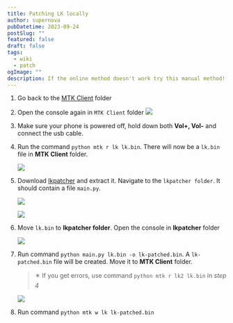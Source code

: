 ```yaml
---
title: Patching LK locally
author: supernova
pubDatetime: 2023-09-24
postSlug: ""
featured: false
draft: false
tags:
  - wiki
  - patch
ogImage: ""
description: If the online method doesn't work try this manual method!
---
```


1. Go back to the [MTK Client](https://github.com/bkerler/mtkclient/archive/refs/heads/main.zip) folder

2. Open the console again in `MTK Client` folder
   ![](https://i.imgur.com/RJtobaI.png)

3. Make sure your phone is powered off, hold down both **Vol+, Vol-** and connect the usb cable.

4. Run the command `python mtk r lk lk.bin`. There will now be a `lk.bin` file in **MTK Client** folder.

   ![](https://i.imgur.com/gL4Qpc2.png)

5. Download [lkpatcher](https://codeload.github.com/R0rt1z2/lkpatcher/zip/refs/heads/master) and extract it. Navigate to the `lkpatcher folder`. It should contain a file `main.py`.

   ![](https://i.ibb.co/r68tF52/Screenshot-from-2023-08-02-16-29-59.png)

   ![](https://i.ibb.co/R9VhQPn/Screenshot-from-2023-08-02-16-30-22.png)

6. Move `lk.bin` to **lkpatcher folder**. Open the console in **lkpatcher** folder

   ![](https://i.imgur.com/RJtobaI.png)

7. Run command `python main.py lk.bin -o lk-patched.bin`. A `lk-patched.bin` file will be created. Move it to **MTK Client** folder.

   > ✴️ If you get errors, use command `python mtk r lk2 lk.bin` in _step 4_

   ![](https://i.ibb.co/9rc1cKF/Untitled.jpg)

8. Run command `python mtk w lk lk-patched.bin`
